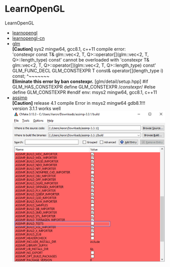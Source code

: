 # LearnOpenGL
LearnOpenGL

- [learnopengl](https://learnopengl.com)
- [learnopengl-cn](https://learnopengl-cn.github.io)
- [glm](https://github.com/g-truc/glm)  
  **[Caution]** sys2 mingw64, gcc8.1, c++11
  compile error:  
  'constexpr const T& glm::vec<2, T, Q>::operator[](glm::vec<2, T, Q>::length_type) const' cannot be overloaded with 'constexpr T& glm::vec<2, T, Q>::operator[](glm::vec<2, T, Q>::length_type) const'
GLM_FUNC_DECL GLM_CONSTEXPR T const& operator[](length_type i) const;
^~~~~~~~  
**Eliminate this error by ban constexpr.**
[glm/detail/setup.hpp]
#if GLM_HAS_CONSTEXPR
define GLM_CONSTEXPR /*constexpr*/
#else
define GLM_CONSTEXPR
#endif
env: msys2 mingw64, gcc8.1, c++11
- [assimp](https://github.com/assimp/assimp)  
**[Caution]** release 4.1 compile Error in msys2 mingw64 gdb8.1!!!  
version 3.1.1 works well 
![image](https://github.com/ZYV037/LearnOpenGL/blob/master/assimp/assimp_cmake_config.png)
